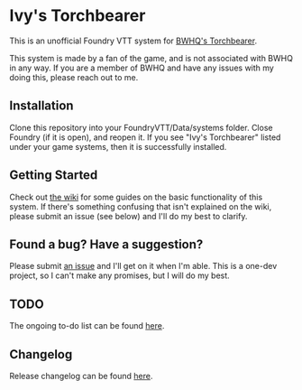 # Ivy's Torchbearer

This is an unofficial Foundry VTT system for [BWHQ's Torchbearer](https://www.burningwheel.com/torchbearer/).

This system is made by a fan of the game, and is not associated with BWHQ in any way. If you are a member of BWHQ and have any issues with my doing this, please reach out to me.

## Installation

Clone this repository into your FoundryVTT/Data/systems folder. Close Foundry (if it is open), and reopen it. If you see "Ivy's Torchbearer" listed under your game systems, then it is successfully installed.

## Getting Started

Check out [the wiki](https://github.com/IAmTraffic/torchbearer/wiki) for some guides on the basic functionality of this system. If there's something confusing that isn't explained on the wiki, please submit an issue (see below) and I'll do my best to clarify. 

## Found a bug? Have a suggestion?

Please submit [an issue](https://github.com/IAmTraffic/torchbearer/issues) and I'll get on it when I'm able. This is a one-dev project, so I can't make any promises, but I will do my best.

## TODO

The ongoing to-do list can be found [here](https://github.com/IAmTraffic/torchbearer/blob/main/TODO.md).

## Changelog

Release changelog can be found [here](https://github.com/IAmTraffic/torchbearer/blob/main/CHANGELOG.md).